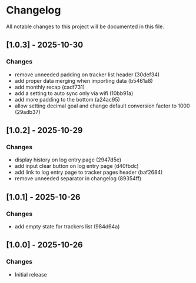 # Changelog

All notable changes to this project will be documented in this file.

## [1.0.3] - 2025-10-30

### Changes

- remove unneeded padding on tracker list header (30def34)
- add proper data merging when importing data (b5461a8)
- add monthly recap (cadf731)
- add a setting to auto sync only via wifi (10bb91a)
- add more padding to the bottom (a24ac95)
- allow setting decimal goal and change default conversion factor to 1000 (29adb37)


## [1.0.2] - 2025-10-29

### Changes

- display history on log entry page (2947d5e)
- add input clear button on log entry page (d40fbdc)
- add link to log entry page to tracker pages header (baf2684)
- remove unneeded separator in changelog (89354ff)


## [1.0.1] - 2025-10-26

### Changes

- add empty state for trackers list (984d64a)


## [1.0.0] - 2025-10-26

### Changes

- Initial release
